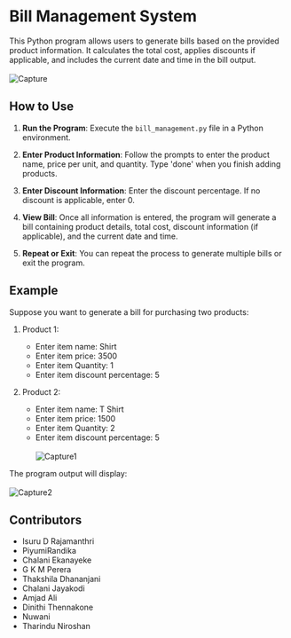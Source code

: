 # Bill Management System

This Python program allows users to generate bills based on the provided product information. It calculates the total cost, applies discounts if applicable, and includes the current date and time in the bill output.<br><br>
![Capture](https://github.com/Isuru-27/Bill-Management-System/assets/139687227/83bb249e-3f9d-416d-9309-94de82b1bd4d)

## How to Use

1. **Run the Program**: Execute the `bill_management.py` file in a Python environment.

2. **Enter Product Information**: Follow the prompts to enter the product name, price per unit, and quantity. Type 'done' when you finish adding products.

3. **Enter Discount Information**: Enter the discount percentage. If no discount is applicable, enter 0.

4. **View Bill**: Once all information is entered, the program will generate a bill containing product details, total cost, discount information (if applicable), and the current date and time.

5. **Repeat or Exit**: You can repeat the process to generate multiple bills or exit the program.

## Example

Suppose you want to generate a bill for purchasing two products:

1. Product 1: 
   - Enter item name: Shirt
   - Enter item price: 3500
   - Enter item Quantity: 1
   - Enter item discount percentage: 5

2. Product 2:
   - Enter item name: T Shirt
   - Enter item price: 1500
   - Enter item Quantity: 2
   - Enter item discount percentage: 5<br><br>
  ![Capture1](https://github.com/Isuru-27/Bill-Management-System/assets/139687227/39fa8f78-732b-4c5d-b680-6164fc2999cd)


The program output will display:<br><br>
![Capture2](https://github.com/Isuru-27/Bill-Management-System/assets/139687227/749cdc97-1876-4901-82a5-f9ec0a25fa8c)

## Contributors

- Isuru D Rajamanthri
- PiyumiRandika
- Chalani Ekanayeke
- G K M Perera
- Thakshila Dhananjani
- Chalani Jayakodi
- Amjad Ali
- Dinithi Thennakone
- Nuwani
- Tharindu Niroshan
